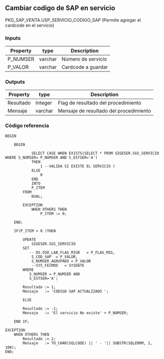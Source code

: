 ## Cambiar codigo de SAP en servicio

PKG_SAP_VENTA.USP_SERVICIO_CODIGO_SAP (Permite agregar el cardcode en el servicio)

### Inputs

| Property | type    | Description        |
| -------- | ------- | ------------------ |
| P_NUMSER | varchar | Número de servicio |
| P_VALOR  | varchar | Cardcode a guardar |

### Outputs

| Property  | type    | Description                            |
| --------- | ------- | -------------------------------------- |
| Resultado | Integer | Flag de resultado del procedimiento    |
| Mensaje   | varchar | Mensaje de resultado del procedimiento |

### Código referencia

```
BEGIN

    BEGIN

            SELECT CASE WHEN EXISTS(SELECT * FROM SIGESER.SGS_SERVICIO WHERE S_NUMSER= P_NUMSER AND S_ESTSER='A')
            THEN
                1 --VALIDA SI EXISTE EL SERVICIO )
            ELSE
                0
            END
            INTO
            P_ITEM
        FROM
            DUAL;

        EXCEPTION
            WHEN OTHERS THEN
                P_ITEM := 0;

    END;

    IF(P_ITEM > 0 )THEN

        UPDATE
            SIGESER.SGS_SERVICIO
        SET
           -- DS.OSD_LAB_FLAG_MIGR   = P_FLAG_MIG,
            S_COD_SAP  = P_VALOR,
            S_NUMSER_AGRUPADO = P_VALOR
            --SYS_FECMOD   = SYSDATE
        WHERE
           S_NUMSER = P_NUMSER AND
           S_ESTSER='A';

        Resultado := 1;
        Mensaje   := 'CODIGO SAP ACTUALIZADO ';

        ELSE

        Resultado := -1;
        Mensaje   := 'El servicio No existe' + P_NUMSER;

    END IF;

EXCEPTION
    WHEN OTHERS THEN
        Resultado := 2;
        Mensaje   := TO_CHAR(SQLCODE) || ' - '|| SUBSTR(SQLERRM, 1, 100);
END;
```
